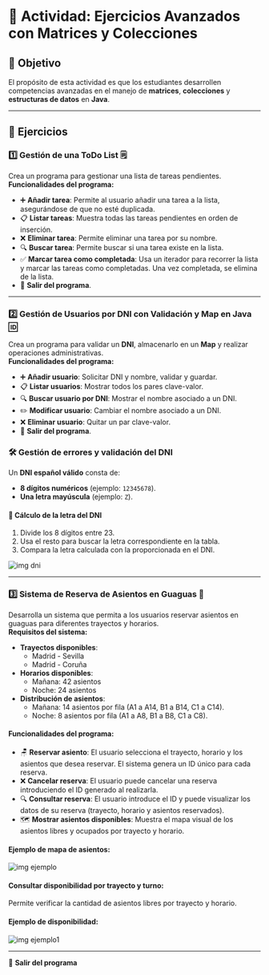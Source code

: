 # 🧩 Actividad: Ejercicios Avanzados con Matrices y Colecciones

## 🎯 **Objetivo**

El propósito de esta actividad es que los estudiantes desarrollen competencias avanzadas en el manejo de **matrices**, **colecciones** y **estructuras de datos** en **Java**.

---

## 📝 **Ejercicios**

### 1️⃣ **Gestión de una ToDo List** 🗒️

Crea un programa para gestionar una lista de tareas pendientes.  
**Funcionalidades del programa:**
- ➕ **Añadir tarea**: Permite al usuario añadir una tarea a la lista, asegurándose de que no esté duplicada.
- 📋 **Listar tareas**: Muestra todas las tareas pendientes en orden de inserción.
- ❌ **Eliminar tarea**: Permite eliminar una tarea por su nombre.
- 🔍 **Buscar tarea**: Permite buscar si una tarea existe en la lista.
- ✅ **Marcar tarea como completada**: Usa un iterador para recorrer la lista y marcar las tareas como completadas. Una vez completada, se elimina de la lista.
- 🚪 **Salir del programa**.

---

### 2️⃣ **Gestión de Usuarios por DNI con Validación y Map en Java** 🆔

Crea un programa para validar un **DNI**, almacenarlo en un **Map** y realizar operaciones administrativas.  
**Funcionalidades del programa:**
- ➕ **Añadir usuario**: Solicitar DNI y nombre, validar y guardar.
- 📋 **Listar usuarios**: Mostrar todos los pares clave-valor.
- 🔍 **Buscar usuario por DNI**: Mostrar el nombre asociado a un DNI.
- ✏️ **Modificar usuario**: Cambiar el nombre asociado a un DNI.
- ❌ **Eliminar usuario**: Quitar un par clave-valor.
- 🚪 **Salir del programa**.

### 🛠️ **Gestión de errores y validación del DNI**

Un **DNI español válido** consta de:
- **8 dígitos numéricos** (ejemplo: `12345678`).
- **Una letra mayúscula** (ejemplo: `Z`).

#### 📐 **Cálculo de la letra del DNI**
1. Divide los 8 dígitos entre 23.
2. Usa el resto para buscar la letra correspondiente en la tabla.
3. Compara la letra calculada con la proporcionada en el DNI.

![img dni](https://www3.gobiernodecanarias.org/medusa/eforma/campus/pluginfile.php/10820806/mod_assign/intro/image%20%282%29.png)

---

### 3️⃣ **Sistema de Reserva de Asientos en Guaguas** 🚌

Desarrolla un sistema que permita a los usuarios reservar asientos en guaguas para diferentes trayectos y horarios.  
**Requisitos del sistema:**
- **Trayectos disponibles**:
  - Madrid - Sevilla
  - Madrid - Coruña
- **Horarios disponibles**:
  - Mañana: 42 asientos
  - Noche: 24 asientos
- **Distribución de asientos**:
  - Mañana: 14 asientos por fila (A1 a A14, B1 a B14, C1 a C14).
  - Noche: 8 asientos por fila (A1 a A8, B1 a B8, C1 a C8).

#### **Funcionalidades del programa:**
- 🪑 **Reservar asiento**: El usuario selecciona el trayecto, horario y los asientos que desea reservar. El sistema genera un ID único para cada reserva.
- ❌ **Cancelar reserva**: El usuario puede cancelar una reserva introduciendo el ID generado al realizarla.
- 🔍 **Consultar reserva**: El usuario introduce el ID y puede visualizar los datos de su reserva (trayecto, horario y asientos reservados).
- 🗺️ **Mostrar asientos disponibles**: Muestra el mapa visual de los asientos libres y ocupados por trayecto y horario.

#### **Ejemplo de mapa de asientos:**
![img ejemplo](https://www3.gobiernodecanarias.org/medusa/eforma/campus/pluginfile.php/10820806/mod_assign/intro/image%20%284%29.png)

#### **Consultar disponibilidad por trayecto y turno:**
Permite verificar la cantidad de asientos libres por trayecto y horario.

#### **Ejemplo de disponibilidad:**
![img ejemplo1](https://www3.gobiernodecanarias.org/medusa/eforma/campus/pluginfile.php/10820806/mod_assign/intro/image%20%286%29.png)

---

🚪 **Salir del programa**
